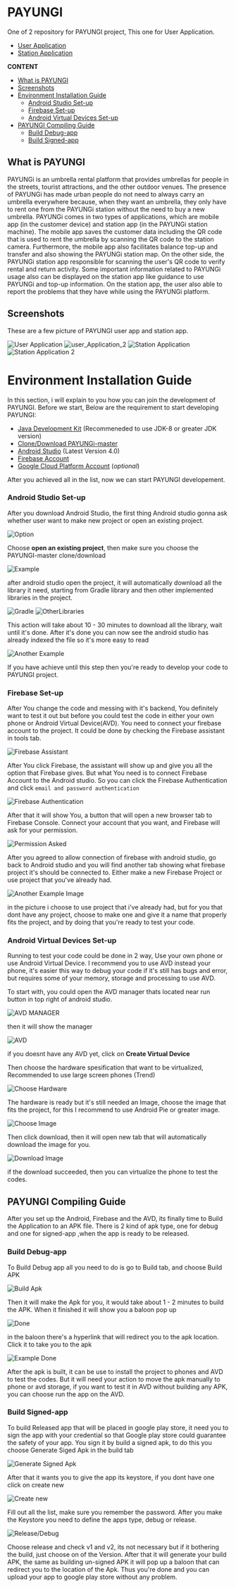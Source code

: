 # PAYUNGI
One of 2 repository for PAYUNGI project, This one for User Application.

* [User Application](https://github.com/bayusatria71/PAYUNGi)
* [Station Application](https://github.com/GitaAyu06/PAYUNGi-Station)

**CONTENT**
* [What is PAYUNGI](#what-is-payungi)
* [Screenshots](#screenshots)
* [Environment Installation Guide](#environment-installation-guide)
  * [Android Studio Set-up](#android-studio-set-up)
  * [Firebase Set-up](#firebase-set-up)
  * [Android Virtual Devices Set-up](#android-virtual-devices-set-up)
* [PAYUNGI Compiling Guide](#payungi-compiling-guide)
  * [Build Debug-app](#build-debug-app)
  * [Build Signed-app](#build-signed-app)

## What is PAYUNGI
PAYUNGi is an umbrella rental platform that provides umbrellas for people in the streets, tourist attractions, and the other outdoor venues. The presence of PAYUNGi has made urban people do not need to always carry an umbrella everywhere because, when they want an umbrella, they only have to rent one from the PAYUNGi station without the need to buy a new umbrella. PAYUNGi comes in two types of applications, which are mobile app (in the customer device) and station app (in the PAYUNGi station machine). The mobile app saves the customer data including the QR code that is used to rent the umbrella by scanning the QR code to the station camera. Furthermore, the mobile app also facilitates balance top-up and transfer and also showing the PAYUNGi station map. On the other side, the PAYUNGi station app responsible for scanning the user's QR code to verify rental and return activity. Some important information related to PAYUNGi usage also can be displayed on the station app like guidance to use PAYUNGi and top-up information. On the station app, the user also able to report the problems that they have while using the PAYUNGi platform.

## Screenshots

These are a few picture of PAYUNGI user app and station app.

![User Application](https://github.com/bayusatria71/PAYUNGi/blob/master/Images/MapActivity.jpg) ![user_Application_2](https://github.com/bayusatria71/PAYUNGi/blob/master/Images/QrCodeActivity.jpg)
![Station Application](https://github.com/bayusatria71/PAYUNGi/blob/master/Images/Station.jpg) ![Station Application 2](https://github.com/bayusatria71/PAYUNGi/blob/master/Images/Station2.jpg)

# Environment Installation Guide
In this section, i will explain to you how you can join the development of PAYUNGI.
Before we start, Below are the requirement to start developing PAYUNGI:
* [Java Development Kit](https://www.oracle.com/java/technologies/javase-jdk11-downloads.html) (Recommeneded to use JDK-8 or greater JDK version) 
* [Clone/Download PAYUNGi-master](https://github.com/bayusatria71/PAYUNGi)
* [Android Studio](https://developer.android.com/studio) (Latest Version 4.0)
* [Firebase Account](https://firebase.google.com/)
* [Google Cloud Platform Account](https://console.developers.google.com/) (*optional*)

After you achieved all in the list, now we can start PAYUNGI developement.

### Android Studio Set-up

After you download Android Studio, the first thing Android studio gonna ask whether user want to make new project or open an existing project.

![Option](https://github.com/bayusatria71/PAYUNGi/blob/master/Images/Open%20existing%20prpject.PNG)

Choose **open an existing project**, then make sure you choose the PAYUNGI-master clone/download

![Example](https://github.com/bayusatria71/PAYUNGi/blob/master/Images/PayungiMaster.PNG)

after android studio open the project, it will automatically download all the library it need, starting from Gradle library and then other implemented libraries in the project.

![Gradle](https://github.com/bayusatria71/PAYUNGi/blob/master/Images/Download%20Gradle.PNG) ![OtherLibraries](https://github.com/bayusatria71/PAYUNGi/blob/master/Images/DownloadOtomatis.PNG)

This action will take about 10 - 30 minutes to download all the library, wait until it's done.
After it's done you can now see the android studio has already indexed the file so it's more easy to read

![Another Example](https://github.com/bayusatria71/PAYUNGi/blob/master/Images/SelesaiDownloadLibrary.PNG)

If you have achieve until this step then you're ready to develop your code to PAYUNGI project.


### Firebase Set-up
After You change the code and messing with it's backend, You definitely want to test it out but before you could test the code in either your own phone or Android Virtual Device(AVD). You need to connect your firebase account to the project. It could be done by checking the Firebase assistant in tools tab.

![Firebase Assistant](https://github.com/bayusatria71/PAYUNGi/blob/master/Images/Firebase.PNG)

After You click Firebase, the assistant will show up and give you all the option that Firebase gives. But what You need is to connect Firebase Account to the Android studio. So you can click the Firebase Authentication and click `email and password authentication`

![Firebase Authentication](https://github.com/bayusatria71/PAYUNGi/blob/master/Images/email%20dan%20password.PNG)

After that it will show You, a button that will open a new browser tab to Firebase Console. Connect your account that you want, and Firebase will ask for your permission.

![Permission Asked](https://github.com/bayusatria71/PAYUNGi/blob/master/Images/Permission.jpg)

After you agreed to allow connection of firebase with android studio, go back to Android studio and you will find another tab showing what firebase project it's should be connected to. Either make a new Firebase Project or use project that you've already had.

![Another Example Image](https://github.com/bayusatria71/PAYUNGi/blob/master/Images/PilihBuatNewPorject.PNG)

in the picture i choose to use project that i've already had, but for you that dont have any project, choose to make one and give it a name that properly fits the project, and by doing that you're ready to test your code.

### Android Virtual Devices Set-up
Running to test your code could be done in 2 way, Use your own phone or use Android Virtual Device. I recommend you to use AVD instead your phone, it's easier this way to debug your code if it's still has bugs and error, but requires some of your memory, storage and processing to use AVD.

To start with, you could open the AVD manager thats located near run button in top right of android studio.

![AVD MANAGER](https://github.com/bayusatria71/PAYUNGi/blob/master/Images/OpenAVDManager.PNG)

then it will show the manager

![AVD](https://github.com/bayusatria71/PAYUNGi/blob/master/Images/AvdManager.PNG)

if you doesnt have any AVD yet, click on **Create Virtual Device**

Then choose the hardware spesification that want to be virtualized, Recommended to use large screen phones (Trend)

![Choose Hardware](https://github.com/bayusatria71/PAYUNGi/blob/master/Images/Hardware.PNG)

The hardware is ready but it's still needed an Image, choose the image that fits the project, for this I recommend to use Android Pie or greater image. 

![Choose Image](https://github.com/bayusatria71/PAYUNGi/blob/master/Images/ChooseHardware.PNG)

Then click download, then it will open new tab that will automatically download the image for you.

![Download Image](https://github.com/bayusatria71/PAYUNGi/blob/master/Images/DownloadImageOtomatis.PNG)

if the download succeeded, then you can virtualize the phone to test the codes.

## PAYUNGI Compiling Guide
After you set up the Android, Firebase and the AVD, its finally time to Build the Application to an APK file. There is 2 kind of apk type, one for debug and one for signed-app ,when the app is ready to be released.

### Build Debug-app
To Build Debug app all you need to do is  go to Build tab, and choose Build APK

![Build Apk](https://github.com/bayusatria71/PAYUNGi/blob/master/Images/BuildAPK.jpg)

Then it will make the Apk for you, it would take about 1 - 2 minutes to build the APK. When it finished it will show you a baloon pop up

![Done](https://github.com/bayusatria71/PAYUNGi/blob/master/Images/BuildAPKDone.jpg)

in the baloon there's a hyperlink that will redirect you to the apk location. Click it to take you to the apk

![Example Done](https://github.com/bayusatria71/PAYUNGi/blob/master/Images/apk%20done.jpg)

After the apk is built, it can be use to install the project to phones and AVD to test the codes.
But it will need your action to move the apk manually to phone or avd storage, if you want to test it in AVD without building any APK, you can choose run the app on the AVD.

### Build Signed-app

To build Released app that will be placed in google play store, it need you to sign the app with your credential so that Google play store could guarantee the safety of your app. You sign it by build a signed apk, to do this you choose Generate Siged Apk in the build tab

![Generate Signed Apk](https://github.com/bayusatria71/PAYUNGi/blob/master/Images/signed.jpg)

After that it wants you to give the app its keystore, if you dont have one click on create new

![Create new](https://github.com/bayusatria71/PAYUNGi/blob/master/Images/CreateNewKeyStore.jpg)

Fill out all the list, make sure you remember the password. After you make the Keystore you need to define the apps type, debug or release.

![Release/Debug](https://github.com/bayusatria71/PAYUNGi/blob/master/Images/Release.jpg)

Choose release and check v1 and v2, its not necessary but if it bothering the build, just choose on of the Version.
After that it will generate your build APK, the same as building un-signed APK it will pop up a baloon that can redirect you to the location of the Apk. Thus you're done and you can upload your app to google play store without any problem.

